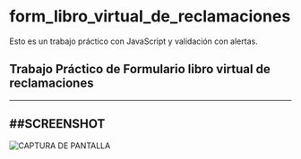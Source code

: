 # form_libro_virtual_de_reclamaciones
Esto es un trabajo práctico con JavaScript y validación con alertas.

## Trabajo Práctico de Formulario libro virtual de reclamaciones
---
##SCREENSHOT
---
![CAPTURA DE PANTALLA](http://imgfz.com/i/aJqOfUL.jpeg)

